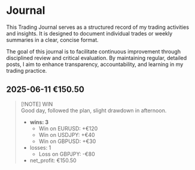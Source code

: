 
# Journal

This Trading Journal serves as a structured record of my trading activities and insights. It is designed to document individual trades or weekly summaries in a clear, concise format.

The goal of this journal is to facilitate continuous improvement through disciplined review and critical evaluation. By maintaining regular, detailed posts, I aim to enhance transparency, accountability, and learning in my trading practice.

## 2025-06-11 <span class="win">€150.50</span>
> [!NOTE] WIN  
> Good day, followed the plan, slight drawdown in afternoon.  
>
> * **wins: 3**  
>   * <span class="win">Win</span> on EURUSD: +€120  
>   * <span class="win">Win</span> on USDJPY: +€40  
>   * <span class="win">Win</span> on GBPUSD: +€30  
> * losses: 1  
>   * <span class="loss">Loss</span> on GBPJPY: -€80  
> * net_profit: €150.50
